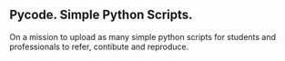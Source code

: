 ## Pycode. Simple Python Scripts.
On a mission to upload as many simple python scripts for students and professionals to refer, contibute and reproduce.
